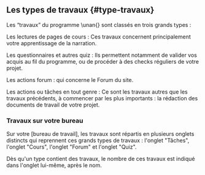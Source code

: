 ## Les types de travaux {#type-travaux}

Les “travaux” du programme \unan{} sont classés en trois grands types&nbsp;:

Les lectures de pages de cours
: Ces travaux concernent principalement votre apprentissage de la narration.

Les questionnaires et autres quiz
: Ils permettent notamment de valider vos acquis au fil du programme, ou de procéder à des checks réguliers de votre projet.

Les actions forum
: qui concerne le Forum du site.

Les actions ou tâches en tout genre
: Ce sont les travaux autres que les travaux précédents, à commencer par les plus importants&nbsp;: la rédaction des documents de travail de votre projet.

### Travaux sur votre bureau

Sur votre [bureau de travail], les travaux sont répartis en plusieurs onglets distincts qui reprennent ces grands types de travaux : l'onglet "Tâches", l'onglet "Cours", l'onglet "Forum" et l'onglet "Quiz".

Dès qu'un type contient des travaux, le nombre de ces travaux est indiqué dans l'onglet lui-même, après le nom.
